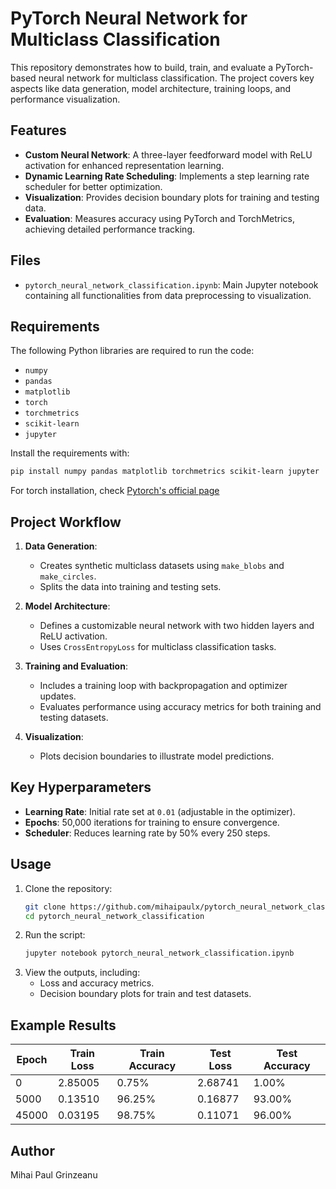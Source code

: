 
# PyTorch Neural Network for Multiclass Classification

This repository demonstrates how to build, train, and evaluate a PyTorch-based neural network for multiclass classification. The project covers key aspects like data generation, model architecture, training loops, and performance visualization.

## Features

- **Custom Neural Network**: A three-layer feedforward model with ReLU activation for enhanced representation learning.
- **Dynamic Learning Rate Scheduling**: Implements a step learning rate scheduler for better optimization.
- **Visualization**: Provides decision boundary plots for training and testing data.
- **Evaluation**: Measures accuracy using PyTorch and TorchMetrics, achieving detailed performance tracking.

## Files

- `pytorch_neural_network_classification.ipynb`: Main Jupyter notebook containing all functionalities from data preprocessing to visualization.

## Requirements

The following Python libraries are required to run the code:

- `numpy`
- `pandas`
- `matplotlib`
- `torch`
- `torchmetrics`
- `scikit-learn`
- `jupyter`

Install the requirements with:
```bash
pip install numpy pandas matplotlib torchmetrics scikit-learn jupyter
```
For torch installation, check [Pytorch's official page](https://pytorch.org/get-started/locally/) 

## Project Workflow

1. **Data Generation**:
   - Creates synthetic multiclass datasets using `make_blobs` and `make_circles`.
   - Splits the data into training and testing sets.
   
2. **Model Architecture**:
   - Defines a customizable neural network with two hidden layers and ReLU activation.
   - Uses `CrossEntropyLoss` for multiclass classification tasks.

3. **Training and Evaluation**:
   - Includes a training loop with backpropagation and optimizer updates.
   - Evaluates performance using accuracy metrics for both training and testing datasets.

4. **Visualization**:
   - Plots decision boundaries to illustrate model predictions.

## Key Hyperparameters

- **Learning Rate**: Initial rate set at `0.01` (adjustable in the optimizer).
- **Epochs**: 50,000 iterations for training to ensure convergence.
- **Scheduler**: Reduces learning rate by 50% every 250 steps.

## Usage

1. Clone the repository:
   ```bash
   git clone https://github.com/mihaipaulx/pytorch_neural_network_classification.git
   cd pytorch_neural_network_classification
   ```
2. Run the script:
   ```bash
   jupyter notebook pytorch_neural_network_classification.ipynb
   ```
3. View the outputs, including:
   - Loss and accuracy metrics.
   - Decision boundary plots for train and test datasets.

## Example Results

| Epoch | Train Loss | Train Accuracy | Test Loss | Test Accuracy |
|-------|------------|----------------|-----------|---------------|
| 0     | 2.85005    | 0.75%          | 2.68741   | 1.00%         |
| 5000  | 0.13510    | 96.25%         | 0.16877   | 93.00%        |
| 45000 | 0.03195    | 98.75%         | 0.11071   | 96.00%        |

## Author

Mihai Paul Grinzeanu
